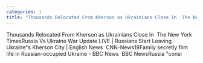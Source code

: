 ```yaml
---
categories: j
title: "Thousands Relocated From Kherson as Ukrainians Close In  The New York Times"
---
```

Thousands Relocated From Kherson as Ukrainians Close In&nbsp;&nbsp;The New York TimesRussia Vs Ukraine War Update LIVE | Russians Start Leaving Ukraine"s Kherson City | English News&nbsp;&nbsp;CNN-News18Family secretly film life in Russian-occupied Ukraine - BBC News&nbsp;&nbsp;BBC NewsRussia "consi
